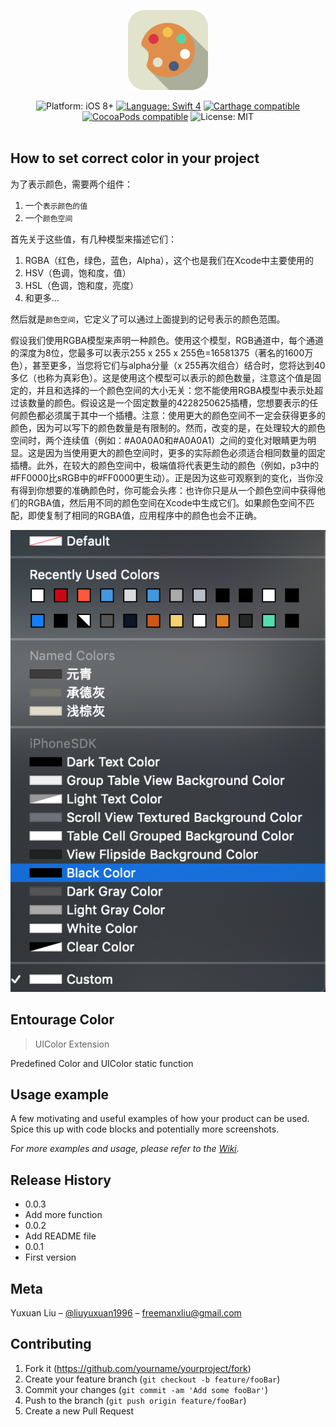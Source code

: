 <p align="center">
<img src="Entourage/images/Entourage.png">
</p>
<p align="center">
<img src="https://img.shields.io/badge/platform-iOS%208%2B-blue.svg?style=flat" alt="Platform: iOS 8+"/>
<a href="https://developer.apple.com/swift"><img src="https://img.shields.io/badge/language-swift%203-4BC51D.svg?style=flat" alt="Language: Swift 4" /></a>
<a href="https://github.com/Carthage/Carthage"><img src="https://img.shields.io/badge/Carthage-compatible-4BC51D.svg?style=flat" alt="Carthage compatible" /></a>
<a href="https://cocoapods.org/pods/ChameleonFramework"><img src="https://cocoapod-badges.herokuapp.com/v/ChameleonFramework/badge.png" alt="CocoaPods compatible" /></a>
<img src="http://img.shields.io/badge/license-MIT-lightgrey.svg?style=flat" alt="License: MIT" /> <br><br>
</p>

## How to set correct color in your project


为了表示颜色，需要两个组件：
1. 一个`表示颜色的值`
2. 一个`颜色空间`

首先关于这些值，有几种模型来描述它们：
1. RGBA（红色，绿色，蓝色，Alpha），这个也是我们在Xcode中主要使用的
2. HSV（色调，饱和度，值）
3. HSL（色调，饱和度，亮度）
4. 和更多…

然后就是`颜色空间`，它定义了可以通过上面提到的记号表示的颜色范围。

假设我们使用RGBA模型来声明一种颜色。使用这个模型，RGB通道中，每个通道的深度为8位，您最多可以表示255 x 255 x 255色=16581375（著名的1600万色），甚至更多，当您将它们与alpha分量（x 255再次组合）结合时，您将达到40多亿（也称为真彩色）。这是使用这个模型可以表示的颜色数量，注意这个值是固定的，并且和选择的一个颜色空间的大小无关：您不能使用RGBA模型中表示处超过该数量的颜色。假设这是一个固定数量的4228250625插槽，您想要表示的任何颜色都必须属于其中一个插槽。注意：使用更大的颜色空间不一定会获得更多的颜色，因为可以写下的颜色数量是有限制的。然而，改变的是，在处理较大的颜色空间时，两个连续值（例如：#A0A0A0和#A0A0A1）之间的变化对眼睛更为明显。这是因为当使用更大的颜色空间时，更多的实际颜色必须适合相同数量的固定插槽。此外，在较大的颜色空间中，极端值将代表更生动的颜色（例如，p3中的#FF0000比sRGB中的#FF0000更生动）。正是因为这些可观察到的变化，当你没有得到你想要的准确颜色时，你可能会头疼：也许你只是从一个颜色空间中获得他们的RGBA值，然后用不同的颜色空间在Xcode中生成它们。如果颜色空间不匹配，即使复制了相同的RGBA值，应用程序中的颜色也会不正确。



![](Entourage/images/AttributesInspector.png)

## Entourage Color
> UIColor Extension 

Predefined Color and UIColor static function 


## Usage example

A few motivating and useful examples of how your product can be used. Spice this up with code blocks and potentially more screenshots.

_For more examples and usage, please refer to the [Wiki][wiki]._



## Release History
* 0.0.3
* Add more function
* 0.0.2
* Add README file
* 0.0.1
* First version

## Meta
Yuxuan Liu  – [@liuyuxuan1996](https://twitter.com/dbader_org) – freemanxliu@gmail.com


## Contributing

1. Fork it (<https://github.com/yourname/yourproject/fork>)
2. Create your feature branch (`git checkout -b feature/fooBar`)
3. Commit your changes (`git commit -am 'Add some fooBar'`)
4. Push to the branch (`git push origin feature/fooBar`)
5. Create a new Pull Request

<!-- Markdown link & img dfn's -->
[npm-image]: https://img.shields.io/npm/v/datadog-metrics.svg?style=flat-square
[npm-url]: https://npmjs.org/package/datadog-metrics
[npm-downloads]: https://img.shields.io/npm/dm/datadog-metrics.svg?style=flat-square
[travis-image]: https://img.shields.io/travis/dbader/node-datadog-metrics/master.svg?style=flat-square
[travis-url]: https://travis-ci.org/dbader/node-datadog-metrics
[wiki]: https://github.com/yourname/yourproject/wiki

